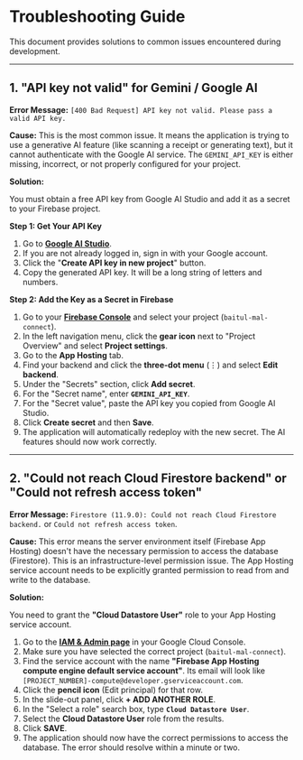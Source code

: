 # Troubleshooting Guide

This document provides solutions to common issues encountered during development.

---

## 1. "API key not valid" for Gemini / Google AI

**Error Message:** `[400 Bad Request] API key not valid. Please pass a valid API key.`

**Cause:**
This is the most common issue. It means the application is trying to use a generative AI feature (like scanning a receipt or generating text), but it cannot authenticate with the Google AI service. The `GEMINI_API_KEY` is either missing, incorrect, or not properly configured for your project.

**Solution:**

You must obtain a free API key from Google AI Studio and add it as a secret to your Firebase project.

**Step 1: Get Your API Key**

1.  Go to **[Google AI Studio](https://aistudio.google.com/app/apikey)**.
2.  If you are not already logged in, sign in with your Google account.
3.  Click the "**Create API key in new project**" button.
4.  Copy the generated API key. It will be a long string of letters and numbers.

**Step 2: Add the Key as a Secret in Firebase**

1.  Go to your **[Firebase Console](https://console.firebase.google.com/)** and select your project (`baitul-mal-connect`).
2.  In the left navigation menu, click the **gear icon** next to "Project Overview" and select **Project settings**.
3.  Go to the **App Hosting** tab.
4.  Find your backend and click the **three-dot menu** (⋮) and select **Edit backend**.
5.  Under the "Secrets" section, click **Add secret**.
6.  For the "Secret name", enter **`GEMINI_API_KEY`**.
7.  For the "Secret value", paste the API key you copied from Google AI Studio.
8.  Click **Create secret** and then **Save**.
9.  The application will automatically redeploy with the new secret. The AI features should now work correctly.

---

## 2. "Could not reach Cloud Firestore backend" or "Could not refresh access token"

**Error Message:** `Firestore (11.9.0): Could not reach Cloud Firestore backend.` or `Could not refresh access token`.

**Cause:**
This error means the server environment itself (Firebase App Hosting) doesn't have the necessary permission to access the database (Firestore). This is an infrastructure-level permission issue. The App Hosting service account needs to be explicitly granted permission to read from and write to the database.

**Solution:**

You need to grant the **"Cloud Datastore User"** role to your App Hosting service account.

1.  Go to the **[IAM & Admin page](https://console.cloud.google.com/iam-admin/iam)** in your Google Cloud Console.
2.  Make sure you have selected the correct project (`baitul-mal-connect`).
3.  Find the service account with the name **"Firebase App Hosting compute engine default service account"**. Its email will look like `[PROJECT_NUMBER]-compute@developer.gserviceaccount.com`.
4.  Click the **pencil icon** (Edit principal) for that row.
5.  In the slide-out panel, click **+ ADD ANOTHER ROLE**.
6.  In the "Select a role" search box, type **`Cloud Datastore User`**.
7.  Select the **Cloud Datastore User** role from the results.
8.  Click **SAVE**.
9.  The application should now have the correct permissions to access the database. The error should resolve within a minute or two.

